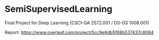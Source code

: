 # SemiSupervisedLearning
Final Project for Deep Learning (CSCI-GA 2572.001 / DS-GS 1008.001)

Report: https://www.overleaf.com/project/5cc9e8db5f68b537437c8084
